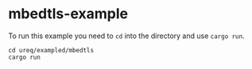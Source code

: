 mbedtls-example
===============

To run this example you need to `cd` into the directory and use `cargo run`.

```
cd ureq/exampled/mbedtls
cargo run
```
